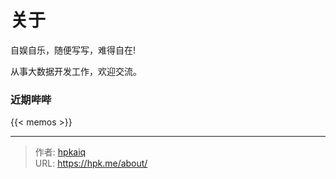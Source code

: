# 关于


自娱自乐，随便写写，难得自在!

从事大数据开发工作，欢迎交流。



### 近期哔哔


{{< memos >}}



---

> 作者: [hpkaiq](https://hpk.me)  
> URL: https://hpk.me/about/  

